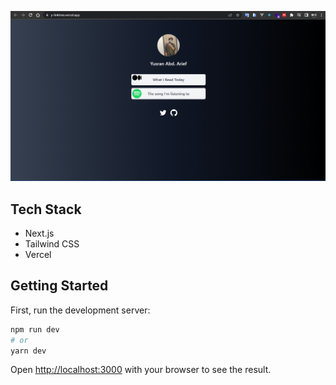![App Screenshot](./public/sc.png)

## Tech Stack

- Next.js
- Tailwind CSS
- Vercel

## Getting Started

First, run the development server:

```bash
npm run dev
# or
yarn dev
```

Open [http://localhost:3000](http://localhost:3000) with your browser to see the result.
